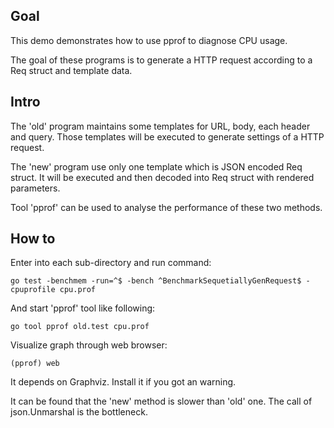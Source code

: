 ## Goal

This demo demonstrates how to use pprof to diagnose CPU usage.

The goal of these programs is to generate a HTTP request according to a Req struct and template data.

## Intro

The 'old' program maintains some templates for URL, body, each header and query. Those templates will be executed to generate settings of a HTTP request.

The 'new' program use only one template which is JSON encoded Req struct. It will be executed and then decoded into Req struct with rendered parameters.

Tool 'pprof' can be used to analyse the performance of these two methods.

## How to

Enter into each sub-directory and run command:

```
go test -benchmem -run=^$ -bench ^BenchmarkSequetiallyGenRequest$ -cpuprofile cpu.prof
```

And start 'pprof' tool like following:

```
go tool pprof old.test cpu.prof
```

Visualize graph through web browser:

```
(pprof) web
```

It depends on Graphviz. Install it if you got an warning.

It can be found that the 'new' method is slower than 'old' one. The call of json.Unmarshal is the bottleneck. 
